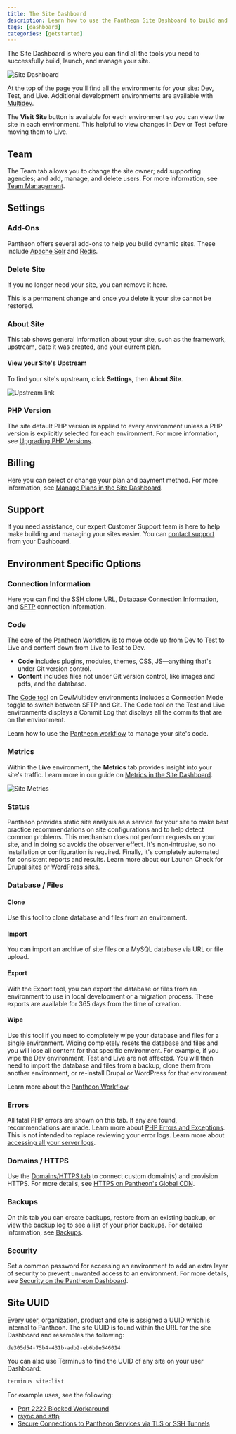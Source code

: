 ```yaml
---
title: The Site Dashboard
description: Learn how to use the Pantheon Site Dashboard to build and manage your Drupal or WordPress sites.
tags: [dashboard]
categories: [getstarted]
---
```

The Site Dashboard is where you can find all the tools you need to successfully build, launch, and manage your site.

![Site Dashboard](../docs/assets/images/dashboard/site-dashboard-image.png)

At the top of the page you'll find all the environments for your site: Dev, Test, and Live. Additional development environments are available with [Multidev](/multidev/).

The **Visit Site** button is available for each environment so you can view the site in each environment. This helpful to view changes in Dev or Test before moving them to Live.

## Team
The Team tab allows you to change the site owner; add supporting agencies; and add, manage, and delete users. For more information, see [Team Management](/team-management/).

## Settings

### Add-Ons
Pantheon offers several add-ons to help you build dynamic sites. These include [Apache Solr](/solr/) and [Redis](/redis/).

### Delete Site
If you no longer need your site, you can remove it here.

<Alert title="Warning" type="danger">

This is a permanent change and once you delete it your site cannot be restored.

</Alert>

### About Site
This tab shows general information about your site, such as the framework, upstream, date it was created, and your current plan.

#### View your Site's Upstream
To find your site's upstream, click **Settings**, then **About Site**.

![Upstream link](/assets/images/dashboard/upstream-link.png)


### PHP Version
The site default PHP version is applied to every environment unless a PHP version is explicitly selected for each environment. For more information, see [Upgrading PHP Versions](/php-versions/).

## Billing
Here you can select or change your plan and payment method. For more information, see [Manage Plans in the Site Dashboard](/site-plan/).

## Support
If you need assistance, our expert Customer Support team is here to help make building and managing your sites easier. You can [contact support](/support) from your Dashboard.

## Environment Specific Options
### Connection Information
Here you can find the [SSH clone URL](/git/), [Database Connection Information](/mysql-access/), and [SFTP](/sftp/) connection information.

### Code
The core of the Pantheon Workflow is to move code up from Dev to Test to Live and content down from Live to Test to Dev.

- **Code** includes plugins, modules, themes, CSS, JS—anything that's under Git version control.
- **Content** includes files not under Git version control, like images and pdfs, and the database.

The [Code tool](/code) on Dev/Multidev environments includes a Connection Mode toggle to switch between SFTP and Git. The Code tool on the Test and Live environments displays a Commit Log that displays all the commits that are on the environment.

Learn how to use the [Pantheon workflow](/pantheon-workflow/) to manage your site's code.

### Metrics
Within the **<span class="glyphicons glyphicons-cardio"></span> Live** environment, the **<span class="glyphicons glyphicons-charts"></span> Metrics** tab provides insight into your site's traffic. Learn more in our guide on [Metrics in the Site Dashboard](/metrics/).

![Site Metrics](../docs/assets/images/dashboard/metrics-graphs.png "Screenshot showing the Metrics tab of a Live site.")

### Status
Pantheon provides static site analysis as a service for your site to make best practice recommendations on site configurations and to help detect common problems. This mechanism does not perform requests on your site, and in doing so avoids the observer effect. It's non-intrusive, so no installation or configuration is required. Finally, it's completely automated for consistent reports and results. Learn more about our Launch Check for
[Drupal sites](/drupal-launch-check/) or [WordPress sites](/wordpress-launch-check/).

### Database / Files
#### Clone
Use this tool to clone database and files from an environment.

#### Import
You can import an archive of site files or a MySQL database via URL or file upload.

#### Export
With the Export tool, you can export the database or files from an environment to use in local development or a migration process. These exports are available for 365 days from the time of creation.

#### Wipe
Use this tool if you need to completely wipe your database and files for a single environment. Wiping completely resets the database and files and you will lose all content for that specific environment. For example, if you wipe the Dev environment, Test and Live are not affected. You will then need to import the database and files from a backup, clone them from another environment, or re-install Drupal or WordPress for that environment.

Learn more about the [Pantheon Workflow](/pantheon-workflow/).

### Errors
All fatal PHP errors are shown on this tab. If any are found, recommendations are made. Learn more about [PHP Errors and Exceptions](/php-errors/).
<Alert title="Note" type="info">
This is not intended to replace reviewing your error logs. Learn more about [accessing all your server logs](/logs/).
</Alert>

### Domains / HTTPS
Use the [Domains/HTTPS tab](/guides/launch/domains/) to connect custom domain(s) and provision HTTPS. For more details, see [HTTPS on Pantheon's Global CDN](/https/).

### Backups
On this tab you can create backups, restore from an existing backup, or view the backup log to see a list of your prior backups. For detailed information, see [Backups](/backups).

### Security
Set a common password for accessing an environment to add an extra layer of security to prevent unwanted access to an environment. For more details, see [Security on the Pantheon Dashboard](/security/).

## Site UUID
Every user, organization, product and site is assigned a UUID which is internal to Pantheon. The site UUID is found within the URL for the site Dashboard and resembles the following:

```
de305d54-75b4-431b-adb2-eb6b9e546014
```

You can also use Terminus to find the UUID of any site on your user Dashboard:

```bash
terminus site:list
```

For example uses, see the following:

- [Port 2222 Blocked Workaround](/port-2222#set-up-the-tunnel)
- [rsync and sftp](/rsync-and-sftp/#sftp)
- [Secure Connections to Pantheon Services via TLS or SSH Tunnels](/ssh-tunnels/#prerequisites)
